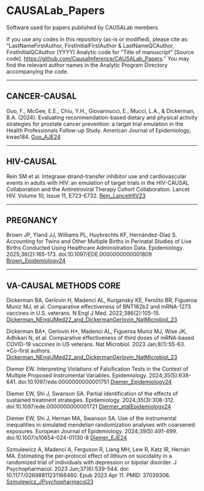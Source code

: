 ﻿# CAUSALab_Papers
Software used for papers published by CAUSALab members

If you use any codes in this repository (as-is or modified), please cite as: "LastNameFirstAuthor, FirstInitialFirstAuthor & LastNameQCAuthor, 
FirstInitialQCAuthor (YYYY) Analytic code for "Title of manuscript" [Source code]. https://github.com/CausalInference/CAUSALab_Papers." 
You may find the relevant author names in the Analytic Program Directory accompanying the code.

************************************************************************

## CANCER-CAUSAL
Guo, F., McGee, E.E., Chiu, Y.H., Giovannucci, E., Mucci, L.A., & Dickerman, B.A. (2024). Evaluating recommendation-based dietary and physical activity strategies for prostate cancer prevention: a target trial emulation in the Health Professionals Follow-up Study. American Journal of Epidemiology, kwae184.
[Guo_AJE24](Guo_AJE24)

*************************************************************************

## HIV-CAUSAL
Rein SM et al. Integrase strand-transfer inhibitor use and cardiovascular events in adults with HIV: an emulation of target trials in the HIV-CAUSAL Collaboration and the Antiretroviral Therapy Cohort Collaboration. Lancet HIV. Volume 10, Issue 11, E723-E732. [Rein_LancetHIV23](Rein_LancetHIV23)

************************************************************************

## PREGNANCY
Brown JP, Yland JJ, Williams PL, Huybrechts KF, Hernández-Díaz S. Accounting for Twins and Other Multiple Births in Perinatal Studies of Live Births Conducted Using Healthcare Administration Data. Epidemiology. 2025;36(2):165-173. doi:10.1097/EDE.0000000000001809 [Brown_Epidemiology24](Brown_Epidemiology24)

************************************************************************
## VA-CAUSAL METHODS CORE
Dickerman BA, Gerlovin H, Madenci AL, Kurgansky KE, Ferolito BR, Figueroa Muniz MJ, et al. Comparative effectiveness of BNT162b2 and mRNA-1273 vaccines in U.S. veterans. N Engl J Med. 2022;386(2):105-15. [Dickerman_NEnglJMed22_and_DickermanGerlovin_NatMicrobiol_23](Dickerman_NEnglJMed22_and_DickermanGerlovin_NatMicrobiol_23)

Dickerman BA*, Gerlovin H*, Madenci AL, Figueroa Muniz MJ, Wise JK, Adhikari N, et al. Comparative effectiveness of third doses of mRNA-based COVID-19 vaccines in US veterans. Nat Microbiol. 2023 Jan;8(1):55-63. *Co-first authors. [Dickerman_NEnglJMed22_and_DickermanGerlovin_NatMicrobiol_23](Dickerman_NEnglJMed22_and_DickermanGerlovin_NatMicrobiol_23)

Diemer EW. Interpreting Violations of Falsification Tests in the Context of Multiple Proposed Instrumental Variables. Epidemiology. 2024;35(5):638-641. doi:10.1097/ede.0000000000001751 [Diemer_Epidemiology24](Diemer_Epidemiology24)

Diemer EW, Shi J, Swanson SA. Partial identification of the effects of sustained treatment strategies. Epidemiology. 2024;35(3):308-312. doi:10.1097/ede.0000000000001721 [Diermer_etalEpidemiology24](Diermer_etalEpidemiology24)

Diemer EW, Shi J, Hernan MA, Swanson SA. Use of the instrumental inequalities in simulated mendelian randomization analyses with coarsened exposures. European Journal of Epidemiology. 2024;39(5):491-499. doi:10.1007/s10654-024-01130-8 [Diemer_EJE24](Diemer_EJE24)

Szmulewicz A, Madenci A, Ferguson R, Liang MH, Lew R, Katz IR, Hernán MA. Estimating the per-protocol effect of lithium on suicidality in a randomized trial of individuals with depression or bipolar disorder. J Psychopharmacol. 2023 Jun;37(6):539-544. doi: 10.1177/02698811231166460. Epub 2023 Apr 11. PMID: 37039306. [Szmulewicz_JPsychopharmacol23](Szmulewicz_JPsychopharmacol23)


